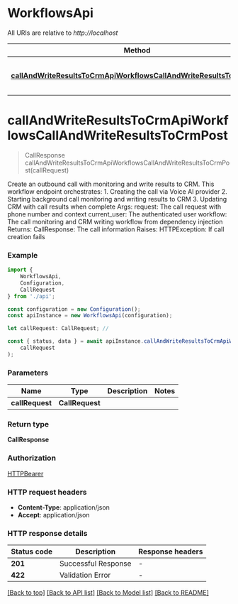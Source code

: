 # WorkflowsApi

All URIs are relative to *http://localhost*

|Method | HTTP request | Description|
|------------- | ------------- | -------------|
|[**callAndWriteResultsToCrmApiWorkflowsCallAndWriteResultsToCrmPost**](#callandwriteresultstocrmapiworkflowscallandwriteresultstocrmpost) | **POST** /api/workflows/call-and-write-results-to-crm | Call And Write Results To Crm|

# **callAndWriteResultsToCrmApiWorkflowsCallAndWriteResultsToCrmPost**
> CallResponse callAndWriteResultsToCrmApiWorkflowsCallAndWriteResultsToCrmPost(callRequest)

Create an outbound call with monitoring and write results to CRM.  This workflow endpoint orchestrates: 1. Creating the call via Voice AI provider 2. Starting background call monitoring and writing results to CRM 3. Updating CRM with call results when complete  Args:     request: The call request with phone number and context     current_user: The authenticated user     workflow: The call monitoring and CRM writing workflow from dependency injection  Returns:     CallResponse: The call information  Raises:     HTTPException: If call creation fails

### Example

```typescript
import {
    WorkflowsApi,
    Configuration,
    CallRequest
} from './api';

const configuration = new Configuration();
const apiInstance = new WorkflowsApi(configuration);

let callRequest: CallRequest; //

const { status, data } = await apiInstance.callAndWriteResultsToCrmApiWorkflowsCallAndWriteResultsToCrmPost(
    callRequest
);
```

### Parameters

|Name | Type | Description  | Notes|
|------------- | ------------- | ------------- | -------------|
| **callRequest** | **CallRequest**|  | |


### Return type

**CallResponse**

### Authorization

[HTTPBearer](../README.md#HTTPBearer)

### HTTP request headers

 - **Content-Type**: application/json
 - **Accept**: application/json


### HTTP response details
| Status code | Description | Response headers |
|-------------|-------------|------------------|
|**201** | Successful Response |  -  |
|**422** | Validation Error |  -  |

[[Back to top]](#) [[Back to API list]](../README.md#documentation-for-api-endpoints) [[Back to Model list]](../README.md#documentation-for-models) [[Back to README]](../README.md)

